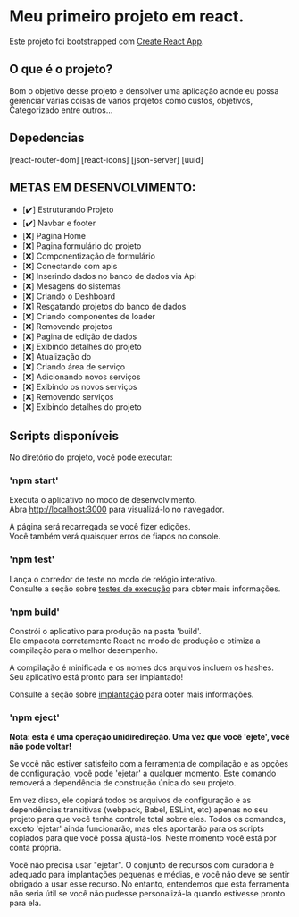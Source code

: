 # Meu primeiro projeto em react.

Este projeto foi bootstrapped com [Create React App](https://github.com/facebook/create-react-app).

## O que é o projeto?

Bom o objetivo desse projeto e densolver uma aplicação aonde eu possa gerenciar varias coisas de varios projetos como custos, objetivos, Categorizado entre outros... 

## Depedencias

[react-router-dom]
[react-icons]
[json-server]
[uuid]

## METAS EM DESENVOLVIMENTO: 
- [:heavy_check_mark:] Estruturando Projeto
- [:heavy_check_mark:] Navbar e footer
- [:x:] Pagina Home
- [:x:] Pagina formulário do projeto
- [:x:] Componentização de formulário
- [:x:] Conectando com apis
- [:x:] Inserindo dados no banco de dados via Api
- [:x:] Mesagens do sistemas
- [:x:] Criando o Deshboard
- [:x:] Resgatando projetos do banco de dados
- [:x:] Criando componentes de loader
- [:x:] Removendo projetos
- [:x:] Pagina de edição de dados
- [:x:] Exibindo detalhes do projeto
- [:x:] Atualização do 
- [:x:] Criando área de serviço
- [:x:] Adicionando novos serviços
- [:x:] Exibindo os novos serviços
- [:x:] Removendo serviços
- [:x:] Exibindo detalhes do projeto
## Scripts disponíveis

No diretório do projeto, você pode executar:

### 'npm start'

Executa o aplicativo no modo de desenvolvimento.\
Abra [http://localhost:3000](http://localhost:3000) para visualizá-lo no navegador.

A página será recarregada se você fizer edições.\
Você também verá quaisquer erros de fiapos no console.

### 'npm test'

Lança o corredor de teste no modo de relógio interativo.\
Consulte a seção sobre [testes de execução](https://facebook.github.io/create-react-app/docs/running-tests) para obter mais informações.

### 'npm build'

Constrói o aplicativo para produção na pasta 'build'.\
Ele empacota corretamente React no modo de produção e otimiza a compilação para o melhor desempenho.

A compilação é minificada e os nomes dos arquivos incluem os hashes.\
Seu aplicativo está pronto para ser implantado!

Consulte a seção sobre [implantação](https://facebook.github.io/create-react-app/docs/deployment) para obter mais informações.

### 'npm eject'

**Nota: esta é uma operação unidiredireção. Uma vez que você 'ejete', você não pode voltar!**

Se você não estiver satisfeito com a ferramenta de compilação e as opções de configuração, você pode 'ejetar' a qualquer momento. Este comando removerá a dependência de construção única do seu projeto.

Em vez disso, ele copiará todos os arquivos de configuração e as dependências transitivas (webpack, Babel, ESLint, etc) apenas no seu projeto para que você tenha controle total sobre eles. Todos os comandos, exceto 'ejetar' ainda funcionarão, mas eles apontarão para os scripts copiados para que você possa ajustá-los. Neste momento você está por conta própria.

Você não precisa usar "ejetar". O conjunto de recursos com curadoria é adequado para implantações pequenas e médias, e você não deve se sentir obrigado a usar esse recurso. No entanto, entendemos que esta ferramenta não seria útil se você não pudesse personalizá-la quando estivesse pronto para ela.
